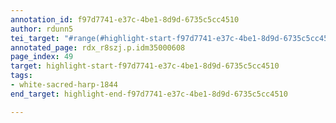 ```yaml
---
annotation_id: f97d7741-e37c-4be1-8d9d-6735c5cc4510
author: rdunn5
tei_target: "#range(#highlight-start-f97d7741-e37c-4be1-8d9d-6735c5cc4510, #highlight-end-f97d7741-e37c-4be1-8d9d-6735c5cc4510)"
annotated_page: rdx_r8szj.p.idm35000608
page_index: 49
target: highlight-start-f97d7741-e37c-4be1-8d9d-6735c5cc4510
tags:
- white-sacred-harp-1844
end_target: highlight-end-f97d7741-e37c-4be1-8d9d-6735c5cc4510

---
```

